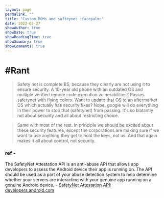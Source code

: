 ```yaml
---
layout: page
permalink: ""
title: "Custom ROMs and safteynet :facepalm:"
date: 2022-07-27
showAuthor: true
showDate: true
showReadingTime: true
showSummary: true
showComments: true
---
```


# #Rant

> Safety net is complete BS, because they clearly are not using it to ensure security. A 10-year old phone with an outdated OS and multiple verified remote code execution vulnerabilities? Passes safetynet with flying colors. Want to update that OS to an aftermarket OS which actually has security fixes? Nope, google will do everything in their power to stop that (safetynet) from passing. It's so blatantly not about security and all about restricting choice.

> Same with most of the rest. In principle we should be excited about these security features, except the corporations are making sure if we want to use anything they get to hold the keys, not us. And that again makes it all about control, not security.

### ref -
  The SafetyNet Attestation API is an anti-abuse API that allows app developers to assess the Android device their app is running on. The API should be used as a part of your abuse detection system to help determine whether your servers are interacting with your genuine app running on a genuine Android device.
        - [SafetyNet Attestation API: developers.android.com](https://developer.android.com/training/safetynet/attestation)